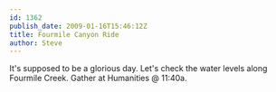```yaml
---
id: 1362
publish_date: 2009-01-16T15:46:12Z
title: Fourmile Canyon Ride
author: Steve
---
```

It's supposed to be a glorious day. Let's check the water levels along Fourmile Creek. Gather at Humanities @ 11:40a.